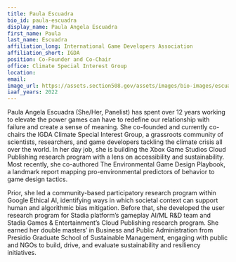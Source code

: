 ```yaml
---
title: Paula Escuadra
bio_id: paula-escuadra
display_name: Paula Angela Escuadra
first_name: Paula
last_name: Escuadra
affiliation_long: International Game Developers Association
affiliation_short: IGDA
position: Co-Founder and Co-Chair 
office: Climate Special Interest Group
location: 
email: 
image_url: https://assets.section508.gov/assets/images/bio-images/escuadra-paula.png
iaaf_years: 2022
---
```

Paula Angela Escuadra (She/Her, Panelist) has spent over 12 years working to elevate the power games can have to redefine our relationship with failure and create a sense of meaning. She co-founded and currently co-chairs the IGDA Climate Special Interest Group, a grassroots community of scientists, researchers, and game developers tackling the climate crisis all over the world. In her day job, she is building the Xbox Game Studios Cloud Publishing research program with a lens on accessibility and sustainability. Most recently, she co-authored The Environmental Game Design Playbook, a landmark report mapping pro-environmental predictors of behavior to game design tactics. 

Prior, she led a community-based participatory research program within Google Ethical AI, identifying ways in which societal context can support human and algorithmic bias mitigation. Before that, she developed the user research program for Stadia platform’s gameplay AI/ML R&D team and Stadia Games & Entertainment’s Cloud Publishing research program. She earned her double masters’ in Business and Public Administration from Presidio Graduate School of Sustainable Management, engaging with public and NGOs to build, drive, and evaluate sustainability and resiliency initiatives.